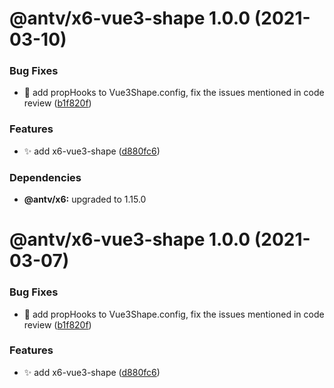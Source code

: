 # @antv/x6-vue3-shape 1.0.0 (2021-03-10)


### Bug Fixes

* 🐛 add propHooks to Vue3Shape.config, fix the issues mentioned in code review ([b1f820f](https://github.com/antvis/x6/commit/b1f820fcc083e4d3d53d7b00ef7b0e5f5db51c5c))


### Features

* ✨ add x6-vue3-shape ([d880fc6](https://github.com/antvis/x6/commit/d880fc6c9497a85e787b1dc336b06d4302f2708c))





### Dependencies

* **@antv/x6:** upgraded to 1.15.0

# @antv/x6-vue3-shape 1.0.0 (2021-03-07)


### Bug Fixes

* 🐛 add propHooks to Vue3Shape.config, fix the issues mentioned in code review ([b1f820f](https://github.com/antvis/x6/commit/b1f820fcc083e4d3d53d7b00ef7b0e5f5db51c5c))


### Features

* ✨ add x6-vue3-shape ([d880fc6](https://github.com/antvis/x6/commit/d880fc6c9497a85e787b1dc336b06d4302f2708c))
